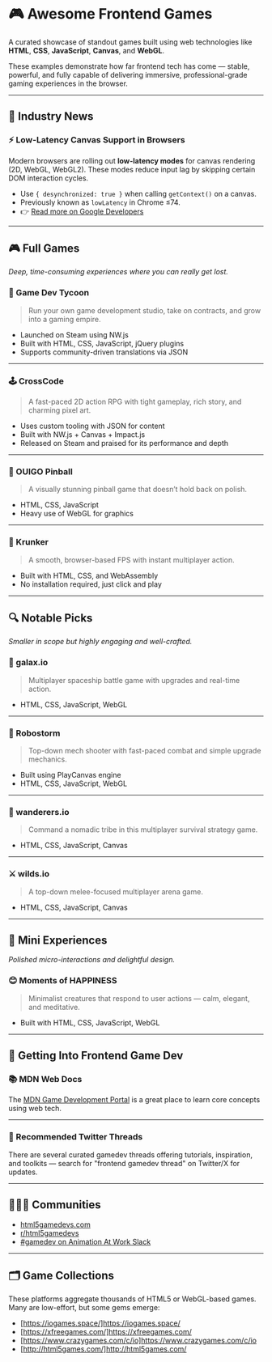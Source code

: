 # 🎮 Awesome Frontend Games

A curated showcase of standout games built using web technologies like **HTML**, **CSS**, **JavaScript**, **Canvas**, and **WebGL**.

These examples demonstrate how far frontend tech has come — stable, powerful, and fully capable of delivering immersive, professional-grade gaming experiences in the browser.

---

## 📰 Industry News

### ⚡️ Low-Latency Canvas Support in Browsers

Modern browsers are rolling out **low-latency modes** for canvas rendering (2D, WebGL, WebGL2). These modes reduce input lag by skipping certain DOM interaction cycles.

- Use `{ desynchronized: true }` when calling `getContext()` on a canvas.
- Previously known as `lowLatency` in Chrome ≤74.
- 👉 [Read more on Google Developers](https://developers.google.com/web/updates/2019/05/desynchronized)

---

## 🎮 Full Games  
*Deep, time-consuming experiences where you can really get lost.*

### 💼 Game Dev Tycoon

> Run your own game development studio, take on contracts, and grow into a gaming empire.

- Launched on Steam using NW.js  
- Built with HTML, CSS, JavaScript, jQuery plugins  
- Supports community-driven translations via JSON  

---

### 🕹️ CrossCode

> A fast-paced 2D action RPG with tight gameplay, rich story, and charming pixel art.

- Uses custom tooling with JSON for content  
- Built with NW.js + Canvas + Impact.js  
- Released on Steam and praised for its performance and depth  

---

### 🎯 OUIGO Pinball

> A visually stunning pinball game that doesn’t hold back on polish.

- HTML, CSS, JavaScript  
- Heavy use of WebGL for graphics  

---

### 🔫 Krunker

> A smooth, browser-based FPS with instant multiplayer action.

- Built with HTML, CSS, and WebAssembly  
- No installation required, just click and play  

---

## 🔍 Notable Picks  
*Smaller in scope but highly engaging and well-crafted.*

### 🚀 galax.io

> Multiplayer spaceship battle game with upgrades and real-time action.

- HTML, CSS, JavaScript, WebGL  

---

### 🤖 Robostorm

> Top-down mech shooter with fast-paced combat and simple upgrade mechanics.

- Built using PlayCanvas engine  
- HTML, CSS, JavaScript, WebGL  

---

### 🏹 wanderers.io

> Command a nomadic tribe in this multiplayer survival strategy game.

- HTML, CSS, JavaScript, Canvas  

---

### ⚔️ wilds.io

> A top-down melee-focused multiplayer arena game.

- HTML, CSS, JavaScript, Canvas  

---

## 🌱 Mini Experiences  
*Polished micro-interactions and delightful design.*

### 😊 Moments of HAPPINESS

> Minimalist creatures that respond to user actions — calm, elegant, and meditative.

- Built with HTML, CSS, JavaScript, WebGL  

---

## 🧭 Getting Into Frontend Game Dev

### 📚 MDN Web Docs

The [MDN Game Development Portal](https://developer.mozilla.org/en-US/docs/Games) is a great place to learn core concepts using web tech.

---

### 🧵 Recommended Twitter Threads

There are several curated gamedev threads offering tutorials, inspiration, and toolkits — search for "frontend gamedev thread" on Twitter/X for updates.

---

## 🧑‍🤝‍🧑 Communities

- [html5gamedevs.com](http://www.html5gamedevs.com/)
- [r/html5gamedevs](https://www.reddit.com/r/html5gamedevs/)
- [#gamedev on Animation At Work Slack](https://animationatwork.com)

---

## 🗂️ Game Collections

These platforms aggregate thousands of HTML5 or WebGL-based games. Many are low-effort, but some gems emerge:

- [https://iogames.space/]https://iogames.space/
- [https://xfreegames.com/]https://xfreegames.com/  
- [https://www.crazygames.com/c/io]https://www.crazygames.com/c/io  
- [http://html5games.com/]http://html5games.com/
